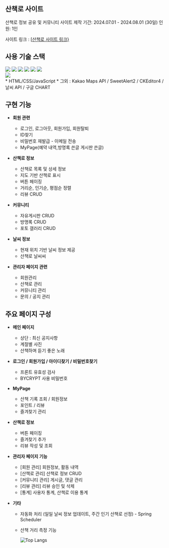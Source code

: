## 산책로 사이트

산책로 정보 공유 및 커뮤니티 사이트 
제작 기간: 2024.07.01 - 2024.08.01 (30일)
인원: 1인

사이트 링크 : [[산책로 사이트 링크}](http://49.142.157.251:9090/)

## 사용 기술 스택

<div>
  <img src="https://img.shields.io/badge/java-007396?style=for-the-badge&logo=OpenJDK&logoColor=white">
  <img src="https://img.shields.io/badge/Spring-6DB33F?style=for-the-badge&logo=Spring&logoColor=white">
  <img src="https://img.shields.io/badge/MySQL-4479A1?style=for-the-badge&logo=MySQL&logoColor=white">
  <img src="https://img.shields.io/badge/CSS-1572B6?style=for-the-badge&logo=CSS&logoColor=white">
  <img src="https://img.shields.io/badge/HTML-E34F26?style=for-the-badge&logo=HTML&logoColor=white">
  <img src="https://img.shields.io/badge/JavaScript-F7DF1E?style=for-the-badge&logo=JavaScript&logoColor=white">
</div>
<div>
  <img src="https://img.shields.io/badge/Selenium-43B02A?style=for-the-badge&logo=Selenium&logoColor=white">
  
</div>
* HTML/CSS/JavaScript
* 그외 : Kakao Maps API / SweetAlert2 / CKEditor4 / 날씨 API / 구글 CHART

## 구현 기능

* **회원 관련**
   * 로그인, 로그아웃, 회원가입, 회원탈퇴
   * ID찾기
   * 비밀번호 재발급 - 이메일 전송
   * MyPage(예약 내역,방명록 쓴글 게시판 쓴글)

* **산책로 정보**
   * 산책로 목록 및 상세 정보
   * 지도 기반 산책로 표시
   * 버튼 페이징
   * 거리순, 인기순, 평점순 정렬
   * 리뷰 CRUD

* **커뮤니티**
   * 자유게시판 CRUD
   * 방명록 CRUD
   * 포토 갤러리 CRUD

* **날씨 정보**
   * 현재 위치 기반 날씨 정보 제공
   * 산책로 날씨씨

* **관리자 페이지 관련**
   * 회원관리
   * 산책로 관리
   * 커뮤니티 관리
   * 문의 / 공지 관리

## 주요 페이지 구성

* **메인 페이지**
   * 상단 : 최신 공지사항 
   * 계절별 사진
   * 산책하며 듣기 좋은 노래

* **로그인 / 회원가입 / 아이디찾기 / 비밀번호찾기**
   * 프론트 유효성 검사
   * BYCRYPT 사용 비밀번호

* **MyPage**
   * 산책 기록 조회 / 회원정보
   * 포인트 / 리뷰
   * 즐겨찾기 관리

* **산책로 정보**
   * 버튼 페이징
   * 즐겨찾기 추가
   * 리뷰 작성 및 조회

* **관리자 페이지 기능**
   * [회원 관리] 회원정보, 활동 내역
   * [산책로 관리] 산책로 정보 CRUD
   * [커뮤니티 관리] 게시글, 댓글 관리
   * [리뷰 관리] 리뷰 승인 및 삭제
   * [통계] 사용자 통계, 산책로 이용 통계

* **기타**
   * 자동화 처리 (일일 날씨 정보 업데이트, 주간 인기 산책로 선정) - Spring Scheduler
   * 산책 거리 측정 기능
 
     ![Top Langs](https://github-readme-stats.vercel.app/api/top-langs/?username=BMJJJ&layout=compact)
